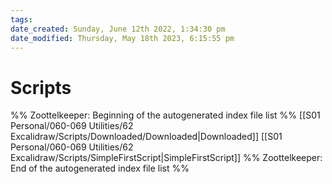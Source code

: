 ```yaml
---
tags: 
date_created: Sunday, June 12th 2022, 1:34:30 pm
date_modified: Thursday, May 18th 2023, 6:15:55 pm
---
```

# Scripts
%% Zoottelkeeper: Beginning of the autogenerated index file list  %%
 [[S01 Personal/060-069 Utilities/62 Excalidraw/Scripts/Downloaded/Downloaded|Downloaded]]
 [[S01 Personal/060-069 Utilities/62 Excalidraw/Scripts/SimpleFirstScript|SimpleFirstScript]]
%% Zoottelkeeper: End of the autogenerated index file list  %%
